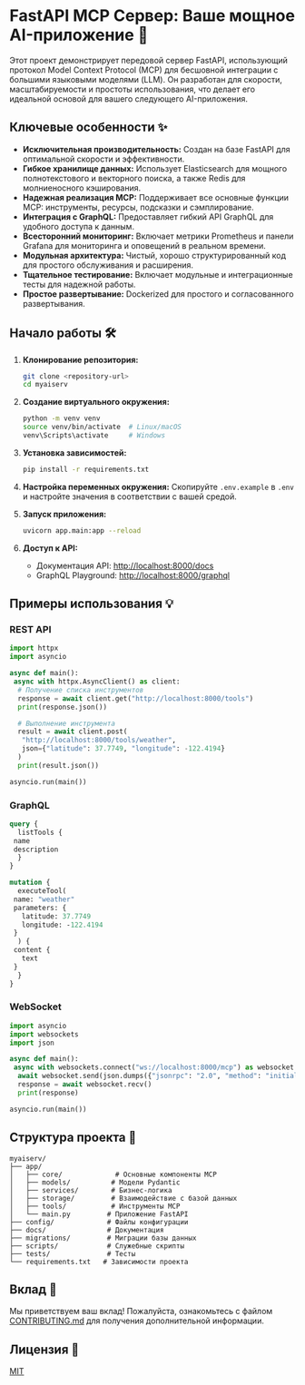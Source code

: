 # FastAPI MCP Сервер: Ваше мощное AI-приложение 🚀

Этот проект демонстрирует передовой сервер FastAPI, использующий протокол Model Context Protocol (MCP) для бесшовной интеграции с большими языковыми моделями (LLM). Он разработан для скорости, масштабируемости и простоты использования, что делает его идеальной основой для вашего следующего AI-приложения.

## Ключевые особенности ✨

- **Исключительная производительность:** Создан на базе FastAPI для оптимальной скорости и эффективности.
- **Гибкое хранилище данных:** Использует Elasticsearch для мощного полнотекстового и векторного поиска, а также Redis для молниеносного кэширования.
- **Надежная реализация MCP:** Поддерживает все основные функции MCP: инструменты, ресурсы, подсказки и сэмплирование.
- **Интеграция с GraphQL:** Предоставляет гибкий API GraphQL для удобного доступа к данным.
- **Всесторонний мониторинг:** Включает метрики Prometheus и панели Grafana для мониторинга и оповещений в реальном времени.
- **Модульная архитектура:** Чистый, хорошо структурированный код для простого обслуживания и расширения.
- **Тщательное тестирование:** Включает модульные и интеграционные тесты для надежной работы.
- **Простое развертывание:** Dockerized для простого и согласованного развертывания.

## Начало работы 🛠️

1. **Клонирование репозитория:**

   ```bash
   git clone <repository-url>
   cd myaiserv
   ```

2. **Создание виртуального окружения:**

   ```bash
   python -m venv venv
   source venv/bin/activate  # Linux/macOS
   venv\Scripts\activate     # Windows
   ```

3. **Установка зависимостей:**

   ```bash
   pip install -r requirements.txt
   ```

4. **Настройка переменных окружения:** Скопируйте `.env.example` в `.env` и настройте значения в соответствии с вашей средой.
5. **Запуск приложения:**

   ```bash
   uvicorn app.main:app --reload
   ```

6. **Доступ к API:**
   - Документация API: [http://localhost:8000/docs](http://localhost:8000/docs)
   - GraphQL Playground: [http://localhost:8000/graphql](http://localhost:8000/graphql)

## Примеры использования 💡

### REST API

```python
import httpx
import asyncio

async def main():
 async with httpx.AsyncClient() as client:
  # Получение списка инструментов
  response = await client.get("http://localhost:8000/tools")
  print(response.json())

  # Выполнение инструмента
  result = await client.post(
   "http://localhost:8000/tools/weather",
   json={"latitude": 37.7749, "longitude": -122.4194}
  )
  print(result.json())

asyncio.run(main())
```

### GraphQL

```graphql
query {
  listTools {
 name
 description
  }
}

mutation {
  executeTool(
 name: "weather"
 parameters: {
   latitude: 37.7749
   longitude: -122.4194
 }
  ) {
 content {
   text
 }
  }
}
```

### WebSocket

```python
import asyncio
import websockets
import json

async def main():
 async with websockets.connect("ws://localhost:8000/mcp") as websocket:
  await websocket.send(json.dumps({"jsonrpc": "2.0", "method": "initialize"}))
  response = await websocket.recv()
  print(response)

asyncio.run(main())
```

## Структура проекта 📁

```
myaiserv/
├── app/
│   ├── core/             # Основные компоненты MCP
│   ├── models/          # Модели Pydantic
│   ├── services/        # Бизнес-логика
│   ├── storage/         # Взаимодействие с базой данных
│   ├── tools/           # Инструменты MCP
│   └── main.py         # Приложение FastAPI
├── config/             # Файлы конфигурации
├── docs/               # Документация
├── migrations/         # Миграции базы данных
├── scripts/            # Служебные скрипты
├── tests/              # Тесты
└── requirements.txt   # Зависимости проекта
```

## Вклад 🤝

Мы приветствуем ваш вклад! Пожалуйста, ознакомьтесь с файлом [CONTRIBUTING.md](CONTRIBUTING.md) для получения дополнительной информации.

## Лицензия 📄

[MIT](LICENSE)
